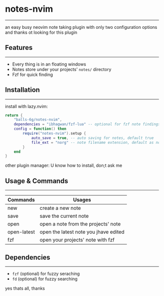 # notes-nvim

---

an easy busy neovim note taking plugin with only two configuration options and thanks ot looking for this plugin

## Features

---

- Every thing is in an floating windows
- Notes store under your projects' `notes/` directory
- Fzf for quick finding

## Installation

---

install with lazy.nvim:

```lua
return {
    "balls-6g/notes-nvim",
    dependencies = "ibhagwan/fzf-lua" -- optional for fzf note findings
    config = function() then
        require("notes-nvim").setup {
            auto_save = true, -- auto saving for notes, default true
            file_ext = "norg" -- note filename extension, default as norg
        }
    end
}
```

other plugin manager:
U know how to install, don;t ask me

## Usage & Commands

---

| Commands    | Usages                                |
| ----------- | ------------------------------------- |
| new         | create a new note                     |
| save        | save the current note                 |
| open        | open a note from the projects' note   |
| open-latest | open the latest note you jhave edited |
| fzf         | open your projects' note with fzf     |

## Dependencies

---

- `fzf` (optional) for fuzzy seraching
- `fd` (optional) for fuzzy searching

yes thats all, thanks
